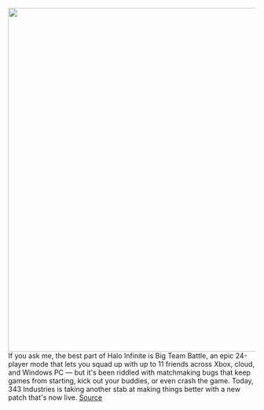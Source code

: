<img src='https://cdn.vox-cdn.com/thumbor/oXgTM7H98GlBrsmdVMXZCLaizjU=/0x0:2560x1440/1200x800/filters:focal(1076x516:1484x924)/cdn.vox-cdn.com/uploads/chorus_image/image/70467828/Halo_Infinite_Multiplayer_4_4K_3840x2160_scaled.0.jpg' width='700px' /><br/>
If you ask me, the best part of Halo Infinite is Big Team Battle, an epic 24-player mode that lets you squad up with up to 11 friends across Xbox, cloud, and Windows PC — but it's been riddled with matchmaking bugs that keep games from starting, kick out your buddies, or even crash the game. Today, 343 Industries is taking another stab at making things better with a new patch that's now live.
<a href='https://www.theverge.com/2022/2/3/22916398/halo-infinite-patch-update-fix-big-team-battle-matchmaking'> Source <a/>